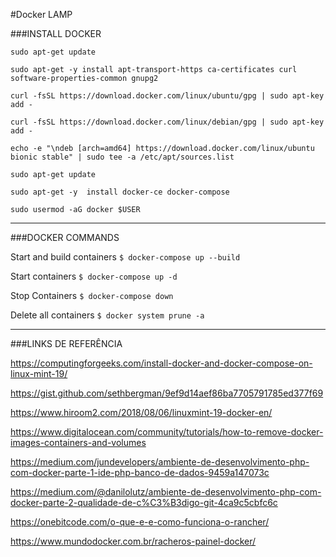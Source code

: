 #Docker LAMP

###INSTALL DOCKER

`sudo apt-get update`

`sudo apt-get -y install apt-transport-https ca-certificates curl software-properties-common gnupg2`

`curl -fsSL https://download.docker.com/linux/ubuntu/gpg | sudo apt-key add -`

`curl -fsSL https://download.docker.com/linux/debian/gpg | sudo apt-key add -`


`echo -e "\ndeb [arch=amd64] https://download.docker.com/linux/ubuntu bionic stable" | sudo tee -a /etc/apt/sources.list`

`sudo apt-get update`

`sudo apt-get -y  install docker-ce docker-compose`

`sudo usermod -aG docker $USER`


------------


###DOCKER COMMANDS

Start and build containers
`$ docker-compose up --build`


Start containers
`$ docker-compose up -d`


Stop Containers
`$ docker-compose down`


Delete all containers
`$ docker system prune -a`


------------


###LINKS DE REFERÊNCIA

https://computingforgeeks.com/install-docker-and-docker-compose-on-linux-mint-19/

https://gist.github.com/sethbergman/9ef9d14aef86ba7705791785ed377f69

https://www.hiroom2.com/2018/08/06/linuxmint-19-docker-en/

https://www.digitalocean.com/community/tutorials/how-to-remove-docker-images-containers-and-volumes

https://medium.com/jundevelopers/ambiente-de-desenvolvimento-php-com-docker-parte-1-ide-php-banco-de-dados-9459a147073c

https://medium.com/@danilolutz/ambiente-de-desenvolvimento-php-com-docker-parte-2-qualidade-de-c%C3%B3digo-git-4ca9c5cbfc6c

https://onebitcode.com/o-que-e-e-como-funciona-o-rancher/

https://www.mundodocker.com.br/racheros-painel-docker/
